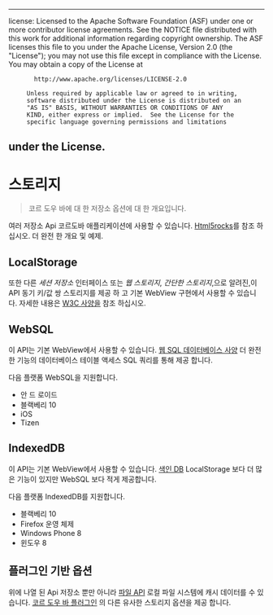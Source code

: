 * * *

license: Licensed to the Apache Software Foundation (ASF) under one or more contributor license agreements. See the NOTICE file distributed with this work for additional information regarding copyright ownership. The ASF licenses this file to you under the Apache License, Version 2.0 (the "License"); you may not use this file except in compliance with the License. You may obtain a copy of the License at

           http://www.apache.org/licenses/LICENSE-2.0
    
         Unless required by applicable law or agreed to in writing,
         software distributed under the License is distributed on an
         "AS IS" BASIS, WITHOUT WARRANTIES OR CONDITIONS OF ANY
         KIND, either express or implied.  See the License for the
         specific language governing permissions and limitations
    

## under the License.

# 스토리지

> 코르 도우 바에 대 한 저장소 옵션에 대 한 개요입니다.

여러 저장소 Api 코르도바 애플리케이션에 사용할 수 있습니다. [Html5rocks][1]를 참조 하십시오. 더 완전 한 개요 및 예제.

 [1]: http://www.html5rocks.com/en/features/storage

## LocalStorage

또한 다른 *세션 저장소* 인터페이스 또는 *웹 스토리지*, *간단한 스토리지*,으로 알려진,이 API 동기 키/값 쌍 스토리지를 제공 하 고 기본 WebView 구현에서 사용할 수 있습니다. 자세한 내용은 [W3C 사양을][2] 참조 하십시오.

 [2]: http://www.w3.org/TR/webstorage/

## WebSQL

이 API는 기본 WebView에서 사용할 수 있습니다. [웹 SQL 데이터베이스 사양][3] 더 완전 한 기능의 데이터베이스 테이블 액세스 SQL 쿼리를 통해 제공 합니다.

 [3]: http://dev.w3.org/html5/webdatabase/

다음 플랫폼 WebSQL을 지원합니다.

*   안 드 로이드
*   블랙베리 10
*   iOS
*   Tizen

## IndexedDB

이 API는 기본 WebView에서 사용할 수 있습니다. [색인 DB][4] LocalStorage 보다 더 많은 기능이 있지만 WebSQL 보다 적게 제공합니다.

 [4]: http://www.w3.org/TR/IndexedDB/

다음 플랫폼 IndexedDB를 지원합니다.

*   블랙베리 10
*   Firefox 운영 체제
*   Windows Phone 8
*   윈도우 8

## 플러그인 기반 옵션

위에 나열 된 Api 저장소 뿐만 아니라 [파일 API][5] 로컬 파일 시스템에 캐시 데이터를 수 있습니다. [코르 도우 바 플러그인][6] 의 다른 유사한 스토리지 옵션을 제공 합니다.

 [5]: https://github.com/apache/cordova-plugin-file/blob/master/doc/index.md
 [6]: http://plugins.cordova.io/